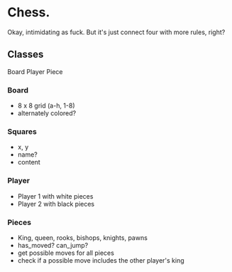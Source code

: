 # Chess.

Okay, intimidating as fuck. But it's just connect four with more rules, right?

## Classes

Board
Player
Piece

### Board
- 8 x 8 grid (a-h, 1-8)
- alternately colored?

### Squares
- x, y
- name?
- content

### Player
- Player 1 with white pieces
- Player 2 with black pieces

### Pieces
- King, queen, rooks, bishops, knights, pawns
- has_moved? can_jump?
- get possible moves for all pieces
- check if a possible move includes the other player's king


